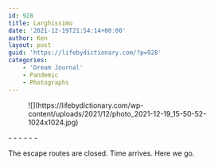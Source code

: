 ```yaml
---
id: 928
title: Larghissimo
date: '2021-12-19T21:54:14+00:00'
author: Ken
layout: post
guid: 'https://lifebydictionary.com/?p=928'
categories:
    - 'Dream Journal'
    - Pandemic
    - Photographs
---
```


<figure class="wp-block-image size-large">![](https://lifebydictionary.com/wp-content/uploads/2021/12/photo_2021-12-19_15-50-52-1024x1024.jpg)</figure>- - - - - -

The escape routes are closed. Time arrives. Here we go.